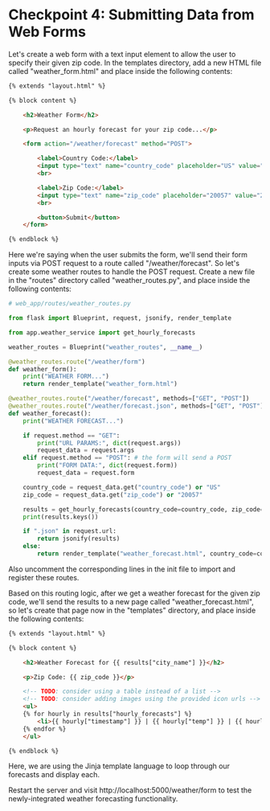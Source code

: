 # Checkpoint 4: Submitting Data from Web Forms

Let's create a web form with a text input element to allow the user to specify their given zip code. In the templates directory, add a new HTML file called "weather_form.html" and place inside the following contents:

```html
{% extends "layout.html" %}

{% block content %}

    <h2>Weather Form</h2>

    <p>Request an hourly forecast for your zip code...</p>

    <form action="/weather/forecast" method="POST">

        <label>Country Code:</label>
        <input type="text" name="country_code" placeholder="US" value="US">
        <br>

        <label>Zip Code:</label>
        <input type="text" name="zip_code" placeholder="20057" value="20057">
        <br>

        <button>Submit</button>
    </form>

{% endblock %}
```

Here we're saying when the user submits the form, we'll send their form inputs via POST request to a route called "/weather/forecast". So let's create some weather routes to handle the POST request. Create a new file in the "routes" directory called "weather_routes.py", and place inside the following contents:

```py
# web_app/routes/weather_routes.py

from flask import Blueprint, request, jsonify, render_template

from app.weather_service import get_hourly_forecasts

weather_routes = Blueprint("weather_routes", __name__)

@weather_routes.route("/weather/form")
def weather_form():
    print("WEATHER FORM...")
    return render_template("weather_form.html")

@weather_routes.route("/weather/forecast", methods=["GET", "POST"])
@weather_routes.route("/weather/forecast.json", methods=["GET", "POST"])
def weather_forecast():
    print("WEATHER FORECAST...")

    if request.method == "GET":
        print("URL PARAMS:", dict(request.args))
        request_data = request.args
    elif request.method == "POST": # the form will send a POST
        print("FORM DATA:", dict(request.form))
        request_data = request.form

    country_code = request_data.get("country_code") or "US"
    zip_code = request_data.get("zip_code") or "20057"

    results = get_hourly_forecasts(country_code=country_code, zip_code=zip_code)
    print(results.keys())

    if ".json" in request.url:
        return jsonify(results)
    else:
        return render_template("weather_forecast.html", country_code=country_code, zip_code=zip_code, results=results)

```

Also uncomment the corresponding lines in the init file to import and register these routes.

Based on this routing logic, after we get a weather forecast for the given zip code, we'll send the results to a new page called "weather_forecast.html", so let's create that page now in the "templates" directory, and place inside the following contents:

```html
{% extends "layout.html" %}

{% block content %}

    <h2>Weather Forecast for {{ results["city_name"] }}</h2>

    <p>Zip Code: {{ zip_code }}</p>

    <!-- TODO: consider using a table instead of a list -->
    <!-- TODO: consider adding images using the provided icon urls -->
    <ul>
    {% for hourly in results["hourly_forecasts"] %}
        <li>{{ hourly["timestamp"] }} | {{ hourly["temp"] }} | {{ hourly["conditions"].upper() }}</li>
    {% endfor %}
    </ul>

{% endblock %}
```

Here, we are using the Jinja template language to loop through our forecasts and display each.

Restart the server and visit http://localhost:5000/weather/form to test the newly-integrated weather forecasting functionality.

